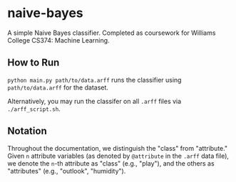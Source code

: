 # naive-bayes
A simple Naive Bayes classifier. Completed as coursework for Williams College
CS374: Machine Learning.

## How to Run

`python main.py path/to/data.arff` runs the classifier using `path/to/data.arff`
for the dataset.

Alternatively, you may run the classifer on all `.arff` files via
`./arff_script.sh`.

## Notation

Throughout the documentation, we distinguish the "class" from "attribute." Given
`n` attribute variables (as denoted by `@attribute` in the `.arff` data file),
we denote the `n`-th attribute as "class" (e.g., "play"), and the others as
"attributes" (e.g., "outlook", "humidity").
